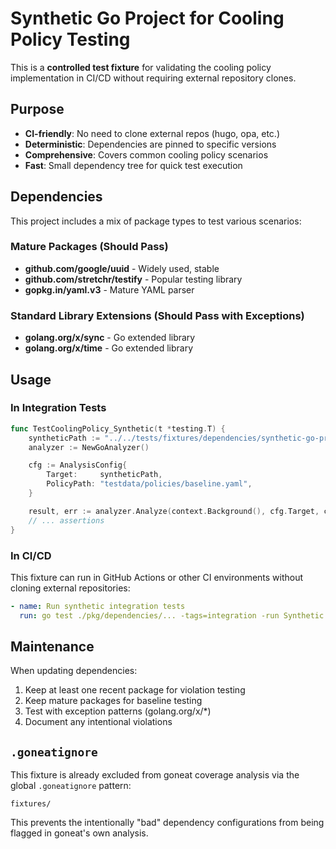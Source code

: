 # Synthetic Go Project for Cooling Policy Testing

This is a **controlled test fixture** for validating the cooling policy implementation in CI/CD without requiring external repository clones.

## Purpose

- **CI-friendly**: No need to clone external repos (hugo, opa, etc.)
- **Deterministic**: Dependencies are pinned to specific versions
- **Comprehensive**: Covers common cooling policy scenarios
- **Fast**: Small dependency tree for quick test execution

## Dependencies

This project includes a mix of package types to test various scenarios:

### Mature Packages (Should Pass)
- **github.com/google/uuid** - Widely used, stable
- **github.com/stretchr/testify** - Popular testing library
- **gopkg.in/yaml.v3** - Mature YAML parser

### Standard Library Extensions (Should Pass with Exceptions)
- **golang.org/x/sync** - Go extended library
- **golang.org/x/time** - Go extended library

## Usage

### In Integration Tests

```go
func TestCoolingPolicy_Synthetic(t *testing.T) {
    syntheticPath := "../../tests/fixtures/dependencies/synthetic-go-project"
    analyzer := NewGoAnalyzer()

    cfg := AnalysisConfig{
        Target:     syntheticPath,
        PolicyPath: "testdata/policies/baseline.yaml",
    }

    result, err := analyzer.Analyze(context.Background(), cfg.Target, cfg)
    // ... assertions
}
```

### In CI/CD

This fixture can run in GitHub Actions or other CI environments without cloning external repositories:

```yaml
- name: Run synthetic integration tests
  run: go test ./pkg/dependencies/... -tags=integration -run Synthetic
```

## Maintenance

When updating dependencies:
1. Keep at least one recent package for violation testing
2. Keep mature packages for baseline testing
3. Test with exception patterns (golang.org/x/*)
4. Document any intentional violations

## `.goneatignore`

This fixture is already excluded from goneat coverage analysis via the global `.goneatignore` pattern:
```
fixtures/
```

This prevents the intentionally "bad" dependency configurations from being flagged in goneat's own analysis.

